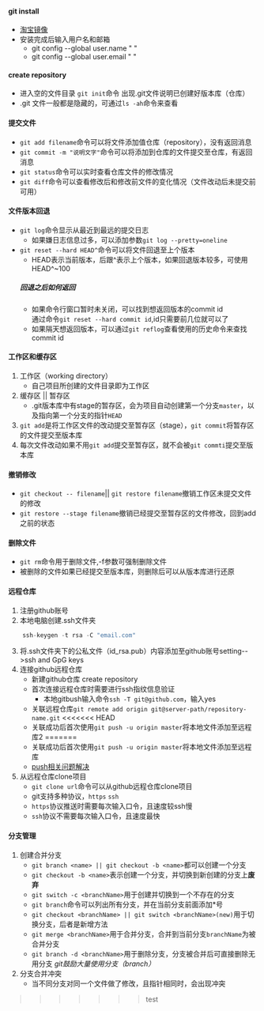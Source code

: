#### git install
- [淘宝镜像](https://npm.taobao.org/mirrors/git-for-windows/)
- 安装完成后输入用户名和邮箱
    - git config --global user.name " "
    - git config --global user.email " "   
#### create repository
- 进入空的文件目录 `git init`命令 出现.git文件说明已创建好版本库（仓库）
- .git 文件一般都是隐藏的，可通过`ls -ah`命令来查看
#### 提交文件
- `git add filename`命令可以将文件添加值仓库（repository），没有返回消息
- `git commit -m "说明文字"`命令可以将添加到仓库的文件提交至仓库，有返回消息
-  `git status`命令可以实时查看仓库文件的修改情况
- `git diff`命令可以查看修改后和修改前文件的变化情况（文件改动后未提交前可用）
#### 文件版本回退
- `git log`命令显示从最近到最远的提交日志
    - 如果嫌日志信息过多，可以添加参数`git log --pretty=oneline`
- `git reset --hard HEAD^`命令可以将文件回退至上个版本
    - HEAD表示当前版本，后跟^表示上个版本，如果回退版本较多，可使用HEAD^~100
    ##### 回退之后如何返回
    - 如果命令行窗口暂时未关闭，可以找到想返回版本的commit id   
    通过命令`git reset --hard commit id`,id只需要前几位就可以了
    - 如果隔天想返回版本，可以通过`git reflog`查看使用的历史命令来查找commit id
#### 工作区和缓存区
1. 工作区（working directory）
    - 自己项目所创建的文件目录即为工作区
2. 缓存区 || 暂存区
    - .git版本库中有stage的暂存区，会为项目自动创建第一个分支`master`，以及指向第一个分支的指针`HEAD`
3. `git add`是将工作区文件的改动提交至暂存区（stage），`git commit`将暂存区的文件提交至版本库
4. 每次文件改动如果不用`git add`提交至暂存区，就不会被`git commti`提交至版本库
#### 撤销修改
- `git checkout -- filename`|| `git restore filename`撤销工作区未提交文件的修改
- `git restore --stage filename`撤销已经提交至暂存区的文件修改，回到add之前的状态
#### 删除文件
- `git rm`命令用于删除文件,-f参数可强制删除文件
- 被删除的文件如果已经提交至版本库，则删除后可以从版本库进行还原
#### 远程仓库
1. 注册github账号
2. 本地电脑创建.ssh文件夹
```js
    ssh-keygen -t rsa -C "email.com"
```
3. 将.ssh文件夹下的公私文件（id_rsa.pub）内容添加至github账号setting-->ssh and GpG keys
4. 连接github远程仓库
    - 新建github仓库 create repository
    - 首次连接远程仓库时需要进行ssh指纹信息验证
        - 本地gitbush输入命令`ssh -T git@github.com`，输入yes
    - 关联远程仓库`git remote add origin git@server-path/repository-name.git`
<<<<<<< HEAD
    - 关联成功后首次使用`git push -u origin master`将本地文件添加至远程库2
=======
    - 关联成功后首次使用`git push -u origin master`将本地文件添加至远程库
    - [push相关问题解决](https://blog.csdn.net/huashao888/article/details/105564282)
5. 从远程仓库clone项目
    - `git clone url`命令可以从github远程仓库clone项目
    - git支持多种协议，`https` `ssh` 
    - `https`协议推送时需要每次输入口令，且速度较ssh慢
    - `ssh`协议不需要每次输入口令，且速度最快
#### 分支管理
1. 创建合并分支
    - `git branch <name> || git checkout -b <name>`都可以创建一个分支
    - `git checkout -b <name>`表示创建一个分支，并切换到新创建的分支上**废弃**
    - `git switch -c <branchName>`用于创建并切换到一个不存在的分支
    - `git branch`命令可以列出所有分支，并在当前分支前面添加*号
    - `git checkout <branchName> || git switch <branchName>(new)`用于切换分支，后者是新增方法
    - `git merge <branchName>`用于合并分支，合并到当前分支`branchName`为被合并分支
    - `git branch -d <branchName>`用于删除分支，分支被合并后可直接删除无用分支
    *git鼓励大量使用分支（branch）*
2. 分支合并冲突
    - 当不同分支对同一个文件做了修改，且指针相同时，会出现冲突
>>>>>>> test
